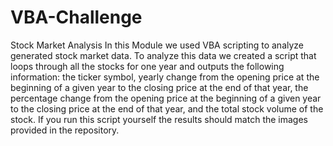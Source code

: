 # VBA-Challenge
Stock Market Analysis
In this Module we used VBA scripting to analyze generated stock market data. 
To analyze this data we created a script that loops through all the stocks for one year and outputs the following information:
the ticker symbol, yearly change from the opening price at the beginning of a given year to the closing price at the end of that year, 
the percentage change from the opening price at the beginning of a given year to the closing price at the end of that year, and the total stock volume of the stock. 
If you run this script yourself the results should match the images provided in the repository.
